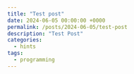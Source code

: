 ```yaml
---
title: "Test post"
date: 2024-06-05 00:00:00 +0000
permalink: /posts/2024-06-05/test-post
description: "Test Post"
categories: 
  - hints
tags:
  - programming
---
```


